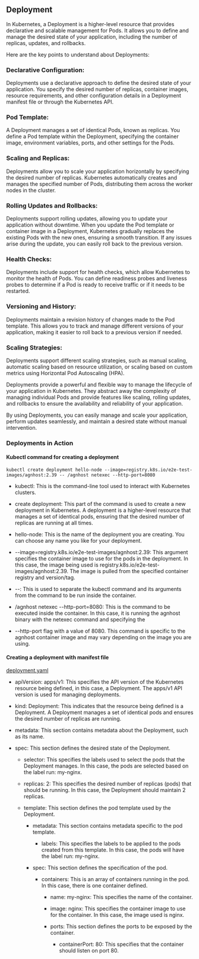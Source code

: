 ## **Deployment**

In Kubernetes, a Deployment is a higher-level resource that provides declarative and scalable management for Pods. It allows you to define and manage the desired state of your application, including the number of replicas, updates, and rollbacks.

Here are the key points to understand about Deployments:

### **Declarative Configuration:**
Deployments use a declarative approach to define the desired state of your application. You specify the desired number of replicas, container images, resource requirements, and other configuration details in a Deployment manifest file or through the Kubernetes API.

### **Pod Template:** 
A Deployment manages a set of identical Pods, known as replicas. You define a Pod template within the Deployment, specifying the container image, environment variables, ports, and other settings for the Pods.

### **Scaling and Replicas:**
Deployments allow you to scale your application horizontally by specifying the desired number of replicas. Kubernetes automatically creates and manages the specified number of Pods, distributing them across the worker nodes in the cluster.

### **Rolling Updates and Rollbacks:**
Deployments support rolling updates, allowing you to update your application without downtime. When you update the Pod template or container image in a Deployment, Kubernetes gradually replaces the existing Pods with the new ones, ensuring a smooth transition. If any issues arise during the update, you can easily roll back to the previous version.

### **Health Checks:**
Deployments include support for health checks, which allow Kubernetes to monitor the health of Pods. You can define readiness probes and liveness probes to determine if a Pod is ready to receive traffic or if it needs to be restarted.

### **Versioning and History:**
Deployments maintain a revision history of changes made to the Pod template. This allows you to track and manage different versions of your application, making it easier to roll back to a previous version if needed.

### **Scaling Strategies:**
Deployments support different scaling strategies, such as manual scaling, automatic scaling based on resource utilization, or scaling based on custom metrics using Horizontal Pod Autoscaling (HPA).

Deployments provide a powerful and flexible way to manage the lifecycle of your application in Kubernetes. They abstract away the complexity of managing individual Pods and provide features like scaling, rolling updates, and rollbacks to ensure the availability and reliability of your application.

By using Deployments, you can easily manage and scale your application, perform updates seamlessly, and maintain a desired state without manual intervention.

### **Deployments in Action**

#### **Kubectl command for creating a deployment**

`kubectl create deployment hello-node --image=registry.k8s.io/e2e-test-images/agnhost:2.39 -- /agnhost netexec --http-port=8080 `

* kubectl:
  This is the command-line tool used to interact with Kubernetes clusters.

* create deployment:
  This part of the command is used to create a new deployment in Kubernetes. A deployment is a higher-level resource that manages a set of identical pods, ensuring that the desired number of replicas are running at all times.

* hello-node:
  This is the name of the deployment you are creating. You can choose any name you like for your deployment.

* --image=registry.k8s.io/e2e-test-images/agnhost:2.39:
  This argument specifies the container image to use for the pods in the deployment. In this case, the image being used is registry.k8s.io/e2e-test-images/agnhost:2.39. The image is pulled from the specified container registry and version/tag.
  
* --:
  This is used to separate the kubectl command and its arguments from the command to be run inside the container.

* /agnhost netexec --http-port=8080:
  This is the command to be executed inside the container. In this case, it is running the agnhost binary with the netexec command and specifying the

* --http-port flag with a value of 8080.
   This command is specific to the agnhost container image and may vary depending on the image you are using.


#### **Creating a deployment with manifest file**

[deployment.yaml](./deployment.yaml)

* apiVersion: apps/v1:
  This specifies the API version of the Kubernetes resource being defined, in this case, a Deployment. The apps/v1 API version is used for managing deployments.

* kind: Deployment:
  This indicates that the resource being defined is a Deployment. A Deployment manages a set of identical pods and ensures the desired number of replicas are running.

* metadata:
  This section contains metadata about the Deployment, such as its name.

* spec:
  This section defines the desired state of the Deployment.

  * selector:
  This specifies the labels used to select the pods that the Deployment manages. In this case, the pods are selected based on the label run: my-nginx.

  * replicas: 2:
  This specifies the desired number of replicas (pods) that should be running. In this case, the Deployment should maintain 2 replicas.

  * template:
  This section defines the pod template used by the Deployment.

    * metadata:
        This section contains metadata specific to the pod template.

      * labels:
            This specifies the labels to be applied to the pods created from this template. In this case, the pods will have the label run: my-nginx.
    * spec: This section defines the specification of the pod.

      * containers:
            This is an array of containers running in the pod. In this case, there is one container defined.

        * name: my-nginx:
            This specifies the name of the container.

        * image: nginx:
            This specifies the container image to use for the container. In this case, the image used is nginx.

        * ports:
            This section defines the ports to be exposed by the container.

            * containerPort: 80:
                This specifies that the container should listen on port 80.
